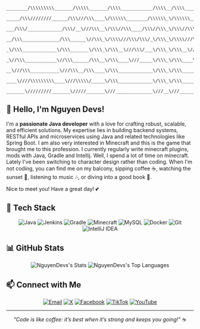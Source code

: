 ```FIX
________/\\\\\\\\\_______/\\\\\_______/\\\\____________/\\\\__/\\\\____________/\\\\__/\\\\\\\\\\\__/\\\\\\\\\\\\\\\_        
 _____/\\\////////______/\\\///\\\____\/\\\\\\________/\\\\\\_\/\\\\\\________/\\\\\\_\/////\\\///__\///////\\\/////__       
  ___/\\\/_____________/\\\/__\///\\\__\/\\\//\\\____/\\\//\\\_\/\\\//\\\____/\\\//\\\_____\/\\\___________\/\\\_______      
   __/\\\______________/\\\______\//\\\_\/\\\\///\\\/\\\/_\/\\\_\/\\\\///\\\/\\\/_\/\\\_____\/\\\___________\/\\\_______     
    _\/\\\_____________\/\\\_______\/\\\_\/\\\__\///\\\/___\/\\\_\/\\\__\///\\\/___\/\\\_____\/\\\___________\/\\\_______    
     _\//\\\____________\//\\\______/\\\__\/\\\____\///_____\/\\\_\/\\\____\///_____\/\\\_____\/\\\___________\/\\\_______   
      __\///\\\___________\///\\\__/\\\____\/\\\_____________\/\\\_\/\\\_____________\/\\\_____\/\\\___________\/\\\_______  
       ____\////\\\\\\\\\____\///\\\\\/_____\/\\\_____________\/\\\_\/\\\_____________\/\\\__/\\\\\\\\\\\_______\/\\\_______ 
        _______\/////////_______\/////_______\///______________\///__\///______________\///__\///////////________\///________
```


## 👋 Hello, I'm Nguyen Devs!

I'm a **passionate Java developer** with a love for crafting robust, scalable, and efficient solutions. My expertise lies in building backend systems, RESTful APIs and microservices using Java and related technologies like Spring Boot. I am also very interested in Minecraft and this is the game that brought me to this profession. I currently regularly write minecraft plugins, mods with Java, Gradle and Intellij. Well, I spend a lot of time on minecraft. Lately I've been switching to character design rather than coding. When I'm not coding, you can find me on my balcony, sipping coffee ☕, watching the sunset 🌇, listening to music 🎶, or diving into a good book 📔.

Nice to meet you! Have a great day! 💕

## 🚀 Tech Stack

<p align="center">
  <img src="https://img.shields.io/badge/Java-007396?style=flat-square&logo=java&logoColor=white" alt="Java" />
  <img src="https://img.shields.io/badge/Jenkins-D24939?style=flat-square&logo=jenkins&logoColor=white" alt="Jenkins" />
  <img src="https://img.shields.io/badge/Gradle-02303A?style=flat-square&logo=gradle&logoColor=white" alt="Gradle" />
  <img src="https://img.shields.io/badge/Minecraft-62B47A?style=flat-square&logo=minecraft&logoColor=white" alt="Minecraft" />
  <img src="https://img.shields.io/badge/MySQL-4479A1?style=flat-square&logo=mysql&logoColor=white" alt="MySQL" />
  <img src="https://img.shields.io/badge/Docker-2496ED?style=flat-square&logo=docker&logoColor=white" alt="Docker" />
  <img src="https://img.shields.io/badge/Git-F05032?style=flat-square&logo=git&logoColor=white" alt="Git" />
  <img src="https://img.shields.io/badge/IntelliJ%20IDEA-000000?style=flat-square&logo=intellij-idea&logoColor=white" alt="IntelliJ IDEA" />
</p>

## 📊 GitHub Stats

<p align="center">
  <img src="https://github-readme-stats.vercel.app/api?username=NguyenDevs&theme=radical&show_icons=true&hide_border=true&count_private=true" alt="NguyenDevs's Stats" />
  <img src="https://github-readme-stats.vercel.app/api/top-langs/?username=NguyenDevs&theme=radical&show_icons=true&hide_border=true&layout=compact" alt="NguyenDevs's Top Languages" />
</p>

## 📫 Connect with Me

<p align="center">
  <a href="mailto:tainguyen.devs@gmail.com"><img src="https://img.shields.io/badge/Email-D14836?style=flat-square&logo=gmail&logoColor=white" alt="Email" /></a>
  <a href="https://x.com/nguyendevs"><img src="https://img.shields.io/badge/X-1DA1F2?style=flat-square&logo=x&logoColor=white" alt="X" /></a>
  <a href="https://facebook.com/nguyendevs"><img src="https://img.shields.io/badge/Facebook-1877F2?style=flat-square&logo=facebook&logoColor=white" alt="Facebook" /></a>
  <a href="https://tiktok.com/@nguyendevs"><img src="https://img.shields.io/badge/TikTok-000000?style=flat-square&logo=tiktok&logoColor=white" alt="TikTok" /></a>
  <a href="https://youtube.com/@nguyendevs"><img src="https://img.shields.io/badge/YouTube-FF0000?style=flat-square&logo=youtube&logoColor=white" alt="YouTube" /></a>

</p>

---

<p align="center">
  <i>"Code is like coffee: it’s best when it’s strong and keeps you going!"</i> ☕
</p>

